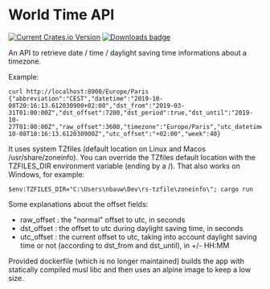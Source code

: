 # World Time API

[![Current Crates.io Version](https://img.shields.io/crates/v/world-time-api.svg)](https://crates.io/crates/world-time-api)
[![Downloads badge](https://img.shields.io/crates/d/world-time-api.svg)](https://crates.io/crates/world-time-api)

An API to retrieve date / time / daylight saving time informations about a timezone.

Example:
```
curl http://localhost:8000/Europe/Paris
{"abbreviation":"CEST","datetime":"2019-10-08T20:16:13.612030900+02:00","dst_from":"2019-03-31T01:00:00Z","dst_offset":7200,"dst_period":true,"dst_until":"2019-10-27T01:00:00Z","raw_offset":3600,"timezone":"Europe/Paris","utc_datetime":"2019-10-08T18:16:13.612030900Z","utc_offset":"+02:00","week":40}
```

It uses system TZfiles (default location on Linux and Macos /usr/share/zoneinfo).
You can override the TZfiles default location with the TZFILES_DIR environment variable (ending by a /).
That also works on Windows, for example:

```
$env:TZFILES_DIR="C:\Users\nbauw\Dev\rs-tzfile\zoneinfo\"; cargo run
```

Some explanations about the offset fields:
- raw_offset : the "normal" offset to utc, in seconds
- dst_offset : the offset to utc during daylight saving time, in seconds
- utc_offset : the current offset to utc, taking into account daylight saving time or not (according to dst_from and dst_until), in +/- HH:MM

Provided dockerfile (which is no longer maintained) builds the app with statically compiled musl libc and then uses an alpine image to keep a low size.

